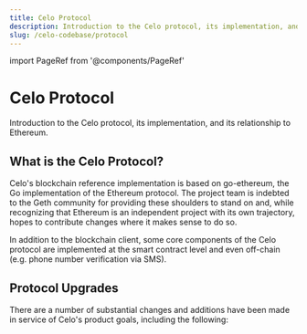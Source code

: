 ```yaml
---
title: Celo Protocol
description: Introduction to the Celo protocol, its implementation, and its relationship to Ethereum.
slug: /celo-codebase/protocol
---
```

import PageRef from '@components/PageRef'

# Celo Protocol

Introduction to the Celo protocol, its implementation, and its relationship to Ethereum.
## What is the Celo Protocol?

Celo's blockchain reference implementation is based on go-ethereum, the Go implementation of the Ethereum protocol. The project team is indebted to the Geth community for providing these shoulders to stand on and, while recognizing that Ethereum is an independent project with its own trajectory, hopes to contribute changes where it makes sense to do so.

In addition to the blockchain client, some core components of the Celo protocol are implemented at the smart contract level and even off-chain (e.g. phone number verification via SMS).

## Protocol Upgrades

There are a number of substantial changes and additions have been made in service of Celo's product goals, including the following:

<PageRef url="/celo-codebase/protocol/consensus" pageName="Consensus" />
<PageRef url="/celo-codebase/protocol/proof-of-stake" pageName="Proof-of-Stake" />
<PageRef url="/celo-codebase/protocol/governance" pageName="Governance" />
<PageRef url="/celo-codebase/protocol/stability" pageName="Stability Mechanism" />
<PageRef url="/celo-codebase/protocol/transactions" pageName="Transactions" />
<PageRef url="/celo-codebase/protocol/identity" pageName="Identity" />
<PageRef url="/celo-codebase/protocol/optics" pageName="Optics" />
<PageRef url="/celo-codebase/protocol/plumo" pageName="Plumo Ultralight Sync" />
